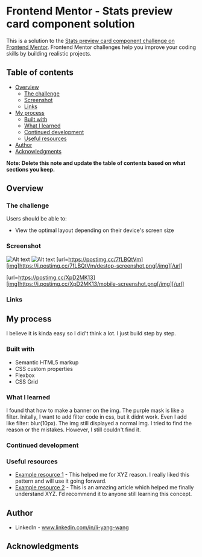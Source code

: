 # Frontend Mentor - Stats preview card component solution

This is a solution to the [Stats preview card component challenge on Frontend Mentor](https://www.frontendmentor.io/challenges/stats-preview-card-component-8JqbgoU62). Frontend Mentor challenges help you improve your coding skills by building realistic projects.

## Table of contents

- [Overview](#overview)
  - [The challenge](#the-challenge)
  - [Screenshot](#screenshot)
  - [Links](#links)
- [My process](#my-process)
  - [Built with](#built-with)
  - [What I learned](#what-i-learned)
  - [Continued development](#continued-development)
  - [Useful resources](#useful-resources)
- [Author](#author)
- [Acknowledgments](#acknowledgments)

**Note: Delete this note and update the table of contents based on what sections you keep.**

## Overview

### The challenge

Users should be able to:

- View the optimal layout depending on their device's screen size

### Screenshot

![Alt text](/screenshot/destop-screenshot.png?raw=true "destop-screenshot")
![Alt text](/screenshot/mobile-screenshot.png?raw=true "mobile-screenshot")
[url=https://postimg.cc/7fLBQtVm][img]https://i.postimg.cc/7fLBQtVm/destop-screenshot.png[/img][/url]

[url=https://postimg.cc/XpD2MK13][img]https://i.postimg.cc/XpD2MK13/mobile-screenshot.png[/img][/url]
### Links

## My process

I believe it is kinda easy so I did't think a lot. I just build step by step.

### Built with

- Semantic HTML5 markup
- CSS custom properties
- Flexbox
- CSS Grid

### What I learned

I found that how to make a banner on the img. The purple mask is like a filter. Initally, I want to add filter code in css, but it didnt work. Even I add like filter: blur(10px). The img still displayed a normal img.
I tried to find the reason or the mistakes. However, I still couldn't find it.

### Continued development

### Useful resources

- [Example resource 1](https://www.example.com) - This helped me for XYZ reason. I really liked this pattern and will use it going forward.
- [Example resource 2](https://www.example.com) - This is an amazing article which helped me finally understand XYZ. I'd recommend it to anyone still learning this concept.

## Author

- LinkedIn - www.linkedin.com/in/li-yang-wang

## Acknowledgments
